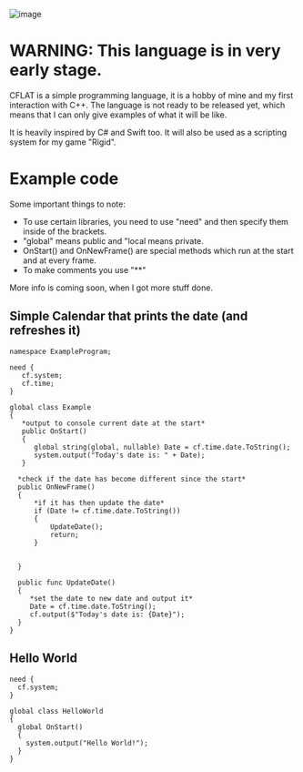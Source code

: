 
![image](https://cdn.discordapp.com/attachments/910436116811878410/977341210228322324/textbutgray.png)

# WARNING: This language is in very early stage.

CFLAT is a simple programming language, it is a hobby of mine and my first interaction with C++.
The language is not ready to be released yet, which means that I can only give examples of what it will be like.

It is heavily inspired by C# and Swift too. It will also be used as a scripting system for my game "Rigid".

# Example code
Some important things to note:
- To use certain libraries, you need to use "need" and then specify them inside of the brackets.
- "global" means public and "local means private.
- OnStart() and OnNewFrame() are special methods which run at the start and at every frame.
- To make comments you use "**"

More info is coming soon, when I got more stuff done.

## Simple Calendar that prints the date (and refreshes it)

```
namespace ExampleProgram;

need {
   cf.system;
   cf.time;
}

global class Example
{
   *output to console current date at the start*
   public OnStart()
   {
      global string(global, nullable) Date = cf.time.date.ToString();
      system.output("Today's date is: " + Date);
   }
  
  *check if the date has become different since the start*
  public OnNewFrame()
  {
      *if it has then update the date*
      if (Date != cf.time.date.ToString())
      {
          UpdateDate();
          return;
      }

      
  }
  
  public func UpdateDate()
  {
     *set the date to new date and output it*
     Date = cf.time.date.ToString();
     cf.output($"Today's date is: {Date}");
  }
}
```

## Hello World

```
need {
  cf.system;
}

global class HelloWorld
{
  global OnStart()
  {
    system.output("Hello World!");
  }
}
```
